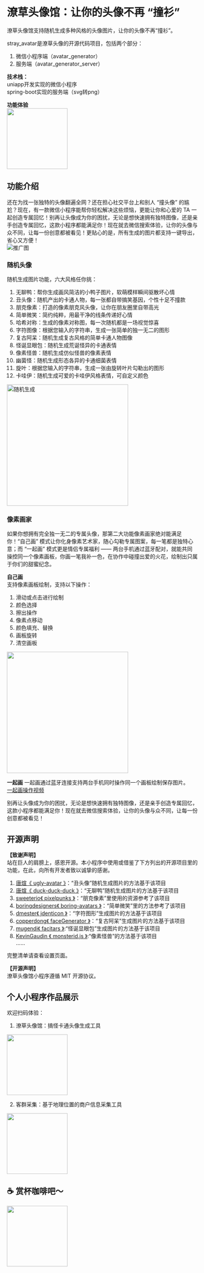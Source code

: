 # 潦草头像馆：让你的头像不再 “撞衫”
潦草头像馆支持随机生成多种风格的头像图片，让你的头像不再“撞衫”。

stray_avatar是潦草头像的开源代码项目，包括两个部分：  
1. 微信小程序端（avatar_generator）  
2. 服务端（avatar_generator_server）

**技术栈：**  
uniapp开发实现的微信小程序  
spring-boot实现的服务端（svg转png）  

**功能体验**  
<img src="./assets/qrcode_lctxg.jpeg" width="160px" />

## 功能介绍

还在为找一张独特的头像翻遍全网？还在担心社交平台上和别人 “撞头像” 的尴尬？现在，有一款微信小程序能帮你轻松解决这些烦恼，更能让你和心爱的 TA 一起创造专属回忆！别再让头像成为你的困扰，无论是想快速拥有独特图像，还是亲手创造专属回忆，这款小程序都能满足你！现在就去微信搜索体验，让你的头像与众不同，让每一份创意都被看见！更贴心的是，所有生成的图片都支持一键导出，省心又方便！  
![推广图](./assets/banner.jpg)

### 随机头像
随机生成图片功能，六大风格任你挑：  
1. 无聊鸭：帮你生成画风简洁的小鸭子图片，软萌模样瞬间驱散坏心情  
2. 丑头像：随机产出的卡通人物，每一张都自带搞笑基因，个性十足不撞款  
3. 朋克像素：打造的像素朋克风头像，让你在朋友圈里自带高光  
4. 简单微笑：简约纯粹，用最干净的线条传递好心情  
5. 哈希对称：生成的像素对称图，每一次随机都是一场视觉惊喜  
6. 字符图像：根据您输入的字符串，生成一张简单的独一无二的图形
7. 复古阿呆：随机生成复古风格的简单卡通人物图像
8. 怪诞显眼包：随机生成荒诞怪异的卡通表情
9. 像素怪兽：随机生成仿似怪兽的像素表情
10. 幽菌怪：随机生成形态各异的卡通细菌表情
11. 旋叶：根据您输入的字符串，生成一张由旋转叶片勾勒出的图形
12. 卡哇伊：随机生成可爱的卡哇伊风格表情，可自定义颜色
   
<img src='./assets/random.jpg' alt='随机生成' width="320px" >

### 像素画家
如果你想拥有完全独一无二的专属头像，那第二大功能像素画家绝对能满足你！“自己画” 模式让你化身像素艺术家，随心勾勒专属图案，每一笔都是独特心意；而 “一起画” 模式更是情侣专属福利 —— 两台手机通过蓝牙配对，就能共同操控同一个像素画板，你画一笔我补一色，在协作中碰撞出爱的火花，绘制出只属于你们的甜蜜纪念。  

**自己画**  
支持像素画板绘制，支持以下操作：  
1. 滑动或点击进行绘制
2. 颜色选择
3. 擦出操作
4. 像素点移动
5. 颜色填充、替换
6. 画板旋转
7. 清空画板  
   
<img src="./assets/draw_self.png" width="320px" />  

**一起画** 
一起画通过蓝牙连接支持两台手机同时操作同一个画板绘制保存图片。  
[一起画操作视频](./assets/draw_double.mp4)

别再让头像成为你的困扰，无论是想快速拥有独特图像，还是亲手创造专属回忆，这款小程序都能满足你！现在就去微信搜索体验，让你的头像与众不同，让每一份创意都被看见！  

## 开源声明
**【致谢声明】**  
 站在巨人的肩膀上，感恩开源。本小程序中使用或借鉴了下方列出的开源项目里的功能，在此，向所有开发者致以诚挚的感谢。  
1. [唐煊《 ugly-avatar 》](https://github.com/txstc55/ugly-avatar)：“丑头像”随机生成图片的方法基于该项目
2. [唐煊《 duck-duck-duck 》](https://github.com/txstc55/duck-duck-duck)：“无聊鸭”随机生成图片的方法基于该项目
3. [sweeterio《 pixelpunks 》](https://github.com/sweeterio/pixelpunks)：“朋克像素”里使用的资源参考了该项目
4. [boringdesigners《 boring-avatars 》](https://github.com/boringdesigners/boring-avatars)：“简单微笑”里的方法参考了该项目
5. [dmester《 jdenticon 》](https://github.com/dmester/jdenticon)：“字符图形”生成图片的方法基于该项目
6. [copperdong《 faceGenerator 》](https://github.com/copperdong/faceGenerator)：“复古阿呆”生成图片的方法基于该项目
7. [mugendi《 facitars 》](https://github.com/mugendi/facitars):“怪诞显眼包”生成图片的方法基于该项目
8. [KevinGaudin 《 monsterid.js 》](https://github.com/KevinGaudin/monsterid.js):“像素怪兽”的方法基于该项目  
......

完整清单请查看设置页面。

**【开源声明】**  
潦草头像馆小程序遵循 MIT 开源协议。

## 个人小程序作品展示
欢迎扫码体验：  
1. 潦草头像馆：搞怪卡通头像生成工具  
<img src="./assets/qrcode_lctxg.jpeg" width="160px" />

2. 客群采集：基于地理位置的商户信息采集工具    
<img src="./assets/qrcode_kqcj.jpg" width="160px" />

## ☕️ 赏杯咖啡吧～
<img src="./assets/buy_me_coffee.png" width="160px" />

